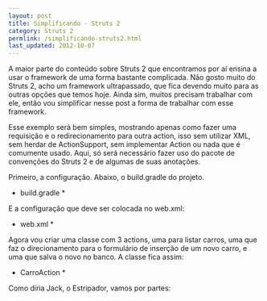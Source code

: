 ```yaml
---
layout: post
title: Simplificando - Struts 2
category: Struts 2
permlink: /simplificando-struts2.html
last_updated: 2012-10-07
---
```


A maior parte do conteúdo sobre Struts 2 que encontramos por aí ensina a usar o framework de uma forma
bastante complicada. Não gosto muito do Struts 2, acho um framework ultrapassado, que fica devendo muito
para as outras opções que temos hoje. Ainda sim, muitos precisam trabalhar com ele, então vou simplificar
nesse post a forma de trabalhar com esse framework.

Esse exemplo será bem simples, mostrando apenas como fazer uma requisição e o redirecionamento para outra
action, isso sem utilizar XML, sem herdar de ActionSupport, sem implementar Action ou nada que é comumente
usado. Aqui, só será necessário fazer uso do pacote de convenções do Struts 2 e de algumas de suas anotações.

Primeiro, a configuração. Abaixo, o build.gradle do projeto.

* build.gradle *

E a configuração que deve ser colocada no web.xml:

* web.xml *

Agora vou criar uma classe com 3 actions, uma para listar carros, uma que faz o direcionamento para o 
formulário de inserção de um novo carro, e uma que salva o novo no banco. A classe fica assim:

* CarroAction *

Como diria Jack, o Estripador, vamos por partes:

 
